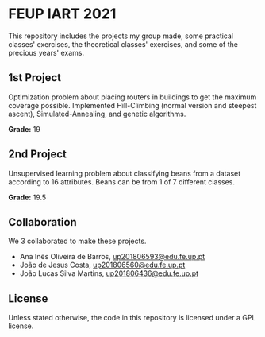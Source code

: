 # FEUP IART 2021

This repository includes the projects my group made, some practical classes'
exercises, the theoretical classes' exercises, and some of the precious years'
exams.

## 1st Project

Optimization problem about placing routers in buildings to get the maximum
coverage possible. Implemented Hill-Climbing (normal version and steepest
ascent), Simulated-Annealing, and genetic algorithms.

**Grade:** 19

## 2nd Project

Unsupervised learning problem about classifying beans from a dataset according
to 16 attributes. Beans can be from 1 of 7 different classes.

**Grade:** 19.5

## Collaboration

We 3 collaborated to make these projects.

- Ana Inês Oliveira de Barros, up201806593@edu.fe.up.pt
- João de Jesus Costa, up201806560@edu.fe.up.pt
- João Lucas Silva Martins, up201806436@edu.fe.up.pt

## License

Unless stated otherwise, the code in this repository is licensed under a GPL
license.
